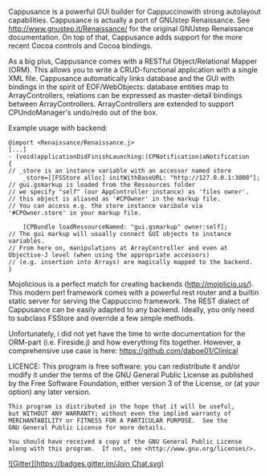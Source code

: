 Cappusance is a powerful GUI builder for Cappuccinowith strong autolayout capabilities. Cappusance is actually a port of GNUstep Renaissance.
See <http://www.gnustep.it/Renaissance/> for the original GNUstep Renaissance documentation. On top of that, Cappusance adds support for the more recent Cocoa controls and Cocoa bindings.

As a big plus, Cappusance comes with a RESTful Object/Relational Mapper (ORM). This allows you to write a CRUD-functional application with a single XML file.  Cappusance   automatically links database and the GUI with bindings in the spirit of EOF/WebObjects: database entities map to ArrayControllers, relations can be expressed as master-detail bindings between ArrayControllers. ArrayControllers are extended to support CPUndoManager's undo/redo out of the box.

Example usage with backend:
```Objective-J
@import <Renaissance/Renaissance.j>
[...]
- (void)applicationDidFinishLaunching:(CPNotification)aNotification
{
// _store is an instance variable with an accessor named store
	_store=[[FSStore alloc] initWithBaseURL: "http://127.0.0.1:3000"]; 
// gui.gsmarkup is loaded from the Ressources folder
// we specify "self" (our AppController instance) as 'files owner'.
// this object is aliased as '#CPOwner' in the markup file.
// You can access e.g. the store instance varibale via '#CPOwner.store' in your markup file.

	[CPBundle loadRessourceNamed: "gui.gsmarkup" owner:self];
// The gui markup will usually connect GUI objects to instance variables.
// From here on, manipulations at ArrayController and even at Objective-J level (when using the appropriate accessors)
// (e.g. insertion into Arrays) are magically mapped to the backend.
}
```
Mojolicious is a perfect match for creating backends (http://mojolicio.us/).
This modern perl framework comes with a powerful rest router and a builtin static server for serving the Cappuccino framework.
The REST dialect of Cappusance can be easily adapted to any backend. Ideally, you only need to subclass FSStore and override a few simple methods.

Unfortunately, i did not yet have the time to write documentation for the ORM-part (i.e. Fireside.j) and how everything fits together. However, a comprehensive use case is here:
<https://github.com/daboe01/Clinical>


LICENCE:
    This program is free software: you can redistribute it and/or modify
    it under the terms of the GNU General Public License as published by
    the Free Software Foundation, either version 3 of the License, or
    (at your option) any later version.

    This program is distributed in the hope that it will be useful,
    but WITHOUT ANY WARRANTY; without even the implied warranty of
    MERCHANTABILITY or FITNESS FOR A PARTICULAR PURPOSE.  See the
    GNU General Public License for more details.

    You should have received a copy of the GNU General Public License
    along with this program.  If not, see <http://www.gnu.org/licenses/>.

[![Gitter](https://badges.gitter.im/Join Chat.svg)](https://gitter.im/daboe01/cappusance?utm_source=badge&utm_medium=badge&utm_campaign=pr-badge&utm_content=badge)
